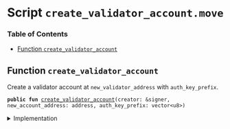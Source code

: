 
<a name="SCRIPT"></a>

# Script `create_validator_account.move`

### Table of Contents

-  [Function `create_validator_account`](#SCRIPT_create_validator_account)



<a name="SCRIPT_create_validator_account"></a>

## Function `create_validator_account`

Create a validator account at
<code>new_validator_address</code> with
<code>auth_key_prefix</code>.


<pre><code><b>public</b> <b>fun</b> <a href="#SCRIPT_create_validator_account">create_validator_account</a>(creator: &signer, new_account_address: address, auth_key_prefix: vector&lt;u8&gt;)
</code></pre>



<details>
<summary>Implementation</summary>


<pre><code><b>fun</b> <a href="#SCRIPT_create_validator_account">create_validator_account</a>(
    creator: &signer,
    new_account_address: address,
    auth_key_prefix: vector&lt;u8&gt;,
    ) {
    <b>let</b> rotation_cap = <a href="../../modules/doc/LibraAccount.md#0x1_LibraAccount_create_validator_account_and_extract_key_rotation_cap">LibraAccount::create_validator_account_and_extract_key_rotation_cap</a>(
        creator,
        new_account_address,
        auth_key_prefix
    );
    // <a href="../../modules/doc/LibraAccount.md#0x1_LibraAccount_restore_key_rotation_capability">LibraAccount::restore_key_rotation_capability</a>(rotation_cap);
    <a href="../../modules/doc/RecoveryAddress.md#0x1_RecoveryAddress_add_rotation_capability_explicitly">RecoveryAddress::add_rotation_capability_explicitly</a>(creator, rotation_cap);

}
</code></pre>



</details>
